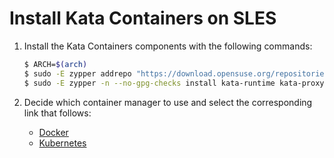 # Install Kata Containers on SLES

1. Install the Kata Containers components with the following commands:

   ```bash
   $ ARCH=$(arch)
   $ sudo -E zypper addrepo "https://download.opensuse.org/repositories/home:/katacontainers:/releases:/${ARCH}:/master/SLE_12_SP3/home:katacontainers:releases:${ARCH}:master.repo"
   $ sudo -E zypper -n --no-gpg-checks install kata-runtime kata-proxy kata-shim
   ```

2. Decide which container manager to use and select the corresponding link that follows:

   - [Docker](docker/sles-docker-install.md)
   - [Kubernetes](https://github.com/kata-containers/documentation/blob/master/Developer-Guide.md#run-kata-containers-with-kubernetes)
